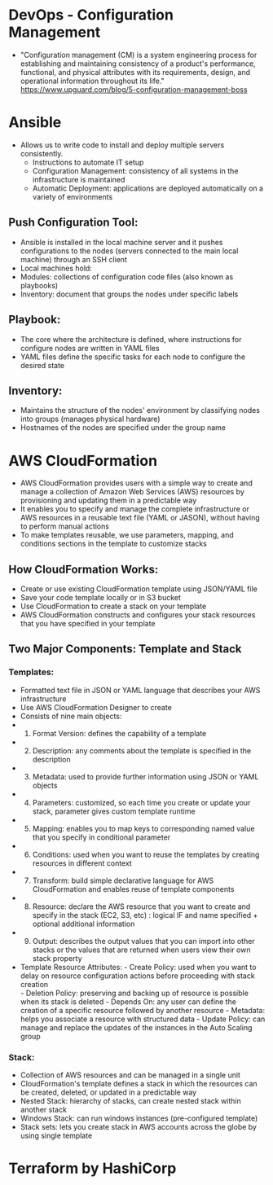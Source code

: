 # DevOps - Configuration Management
- "Configuration management (CM) is a system engineering process for establishing and maintaining consistency of a product's performance, functional, and physical attributes with its requirements, design, and operational information throughout its life." https://www.upguard.com/blog/5-configuration-management-boss

# Ansible
- Allows us to write code to install and deploy multiple servers consistently.
  - Instructions to automate IT setup
  - Configuration Management: consistency of all systems in the infrastructure is maintained 
  - Automatic Deployment: applications are deployed automatically on a variety of environments
  
## Push Configuration Tool:
  - Ansible is installed in the local machine server and it pushes configurations to the nodes (servers connected to the main local machine) through an SSH client
  - Local machines hold:
   - Modules: collections of configuration code files (also known as playbooks)
   - Inventory: document that groups the nodes under specific labels
    
## Playbook:
  - The core where the architecture is defined, where instructions for configure nodes are written in YAML files
  - YAML files define the specific tasks for each node to configure the desired state
    
## Inventory: 
  - Maintains the structure of the nodes' environment by classifying nodes into groups (manages physical hardware)
  - Hostnames of the nodes are specified under the group name

  
# AWS CloudFormation
- AWS CloudFormation provides users with a simple way to create and manage a collection of Amazon Web Services (AWS) resources by provisioning and updating them in a predictable way
- It enables you to specify and manage the complete infrastructure or AWS resources in a reusable text file (YAML or JASON), without having to perform manual actions
- To make templates reusable, we use parameters, mapping, and conditions sections in the template to customize stacks

## How CloudFormation Works:
  - Create or use existing CloudFormation template using JSON/YAML file
  - Save your code template locally or in S3 bucket
  - Use CloudFormation to create a stack on your template
  - AWS CloudFormation constructs and configures your stack resources that you have specified in your template
  
## Two Major Components: Template and Stack
 ### Templates:
  - Formatted text file in JSON or YAML language that describes your AWS infrastructure
  - Use AWS CloudFormation Designer to create
  - Consists of nine main objects:
   - 1. Format Version: defines the capability of a template 
   - 2. Description: any comments about the template is specified in the description
   - 3. Metadata: used to provide further information using JSON or YAML objects
   - 4. Parameters: customized, so each time you create or update your stack, parameter gives custom template runtime
   - 5. Mapping: enables you to map keys to corresponding named value that you specify in conditional parameter
   - 6. Conditions: used when you want to reuse the templates by creating resources in different context 
   - 7. Transform: build simple declarative language for AWS CloudFormation and enables reuse of template components
   - 8. Resource: declare the AWS resource that you want to create and specify in the stack (EC2, S3, etc)
                : logical IF and name specified + optional additional information
   - 9. Output: describes the output values that you can import into other stacks or the values that are returned when users view their own stack property
   - Template Resource Attributes:
    - Create Policy: used when you want to delay on resource configuration actions before proceeding with stack creation      
    - Deletion Policy: preserving and backing up of resource is possible when its stack is deleted
    - Depends On: any user can define the creation of a specific resource followed by another resource 
    - Metadata: helps you associate a resource with structured data
    - Update Policy: can manage and replace the updates of the instances in the Auto Scaling group
    
  ###  Stack:
   - Collection of AWS resources and can be managed in a single unit
   - CloudFormation's template defines a stack in which the resources can be created, deleted, or updated in a predictable way
   - Nested Stack: hierarchy of stacks, can create nested stack within another stack
   - Windows Stack: can run windows instances (pre-configured template)
   - Stack sets: lets you create stack in AWS accounts across the globe by using single template
    
             
# Terraform by HashiCorp
